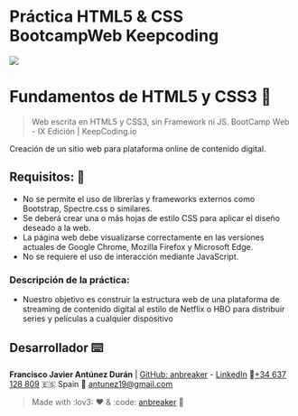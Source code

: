 # Práctica HTML5 & CSS BootcampWeb Keepcoding

![](https://keepcoding.io/es/wp-content/uploads/sites/4/2018/02/KeepCoding-Logo-820x400.png)

# Fundamentos de HTML5 y CSS3 🚀

> Web escrita en HTML5 y CSS3, sin Framework ni JS. BootCamp Web - IX Edición | KeepCoding.io

Creación de un sitio web para plataforma online de contenido digital.

## Requisitos: 🔧

- No se permite el uso de librerías y frameworks externos como Bootstrap,
  Spectre.css o similares.
- Se deberá crear una o más hojas de estilo CSS para aplicar el diseño deseado a la
  web.
- La página web debe visualizarse correctamente en las versiones actuales de Google
  Chrome, Mozilla Firefox y Microsoft Edge.
- No se requiere el uso de interacción mediante JavaScript.

### Descripción de la práctica:

- Nuestro objetivo es construir la estructura web de una plataforma de streaming de contenido
  digital al estilo de Netflix o HBO para distribuir series y películas a cualquier dispositivo

## Desarrollador ⌨️

**Francisco Javier Antúnez Durán** | [GitHub: anbreaker](https://github.com/anbreaker) - [LinkedIn](https://www.linkedin.com/in/francisco-javier-ant%C3%BAnez-dur%C3%A1n-67319a6a/)
📱[+34 637 128 809](+34637128809) :es: Spain
📧 antunez19@gmail.com

> Made with :lov3: ❤️ & :code: [anbreaker](https://github.com/anbreaker) 🚀
